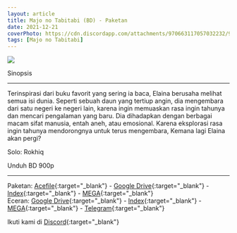 ```yaml
---
layout: article
title: Majo no Tabitabi (BD) - Paketan
date: 2021-12-21
coverPhoto: https://cdn.discordapp.com/attachments/970663117057032232/980279959929102397/cropped-1920-1080-1120781.jpg
tags: [Majo no Tabitabi]
---
```


![](https://cdn.discordapp.com/attachments/970663117057032232/980279959929102397/cropped-1920-1080-1120781.jpg)

Sinopsis

---
Terinspirasi dari buku favorit yang sering ia baca, Elaina berusaha melihat semua isi dunia. Seperti sebuah daun yang tertiup angin, dia mengembara dari satu negeri ke negeri lain, karena ingin memuaskan rasa ingin tahunya dan mencari pengalaman yang baru. Dia dihadapkan dengan berbagai macam sifat manusia, entah aneh, atau emosional. Karena eksplorasi rasa ingin tahunya mendorongnya untuk terus mengembara, Kemana lagi Elaina akan pergi?

Solo: Rokhiq

Unduh BD 900p

---
Paketan: [Acefile](https://acefile.co/f/73180317/elaina-majo-no-tabitabi-bdx265-900pflac-7z
){:target="_blank"} - [Google Drive](https://drive.google.com/file/d/1dKvLRdETMsa8Nu46HIgqKz2pnboZy3D-/view?usp=sharing){:target="_blank"} - [Index](https://proyek.a-1ddl.workers.dev/1:/%5BElaina%5D%20Majo%20no%20Tabitabi%20%5BBD%5D%5Bx265%20900p%5D%5BFLAC%5D.7z){:target="_blank"} - [MEGA](https://mega.nz/file/0n5AQaQS#5lBk4qKUUHNzPqWXqMbao8AGy4Samujsx8FaOqfg6ks){:target="_blank"}
<br>
Eceran: [Google Drive](https://drive.google.com/drive/folders/1eIHVLZCstxrEWg1BUdd0dIYuwsVEusM6?usp=sharing){:target="_blank"} - [Index](https://proyek.a-1ddl.workers.dev/0:/Musim%20Gugur%202020/%5BBD%5D/%5BElaina%5D%20Majo%20no%20Tabitabi%20%5BBD%5D%5Bx265%20900p%5D%5BFLAC%5D/){:target="_blank"} - [MEGA](https://mega.nz/folder/NqpVEQ6L#2YiMJ83AK3seo6UKhe8y_w){:target="_blank"} - [Telegram](https://t.me/a1fansub/35){:target="_blank"}

Ikuti kami di [Discord](https://discord.gg/8QeuePwYgV){:target="_blank"}
